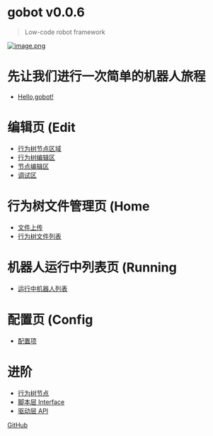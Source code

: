 
# gobot v0.0.6

> Low-code robot framework

[![image.png](https://i.postimg.cc/RCdYzPHh/image.png)](https://postimg.cc/DmW6rP53)



# 先让我们进行一次简单的机器人旅程
* [Hello,gobot!](hello/hello.md)

# 编辑页 (Edit 
* [行为树节点区域](edit/drag.md)
* [行为树编辑区](edit/tree.md)
* [节点编辑区](edit/node.md)
* [调试区](edit/debug.md)

# 行为树文件管理页 (Home
* [文件上传](home/upload.md)
* [行为树文件列表](home/list.md)

# 机器人运行中列表页 (Running
* [运行中机器人列表](running/list.md)

# 配置页 (Config
* [配置项](config/config.md)

# 进阶
* [行为树节点](advance/tree.md)
* [脚本层 Interface](advance/script.md)
* [驱动层 API](advance/api.md)


[GitHub](https://github.com/pojol/gobot/)